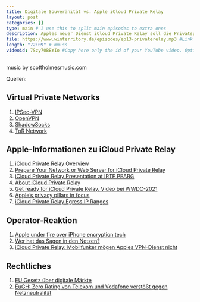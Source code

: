 ```yaml
---
title: Digitale Souveränität vs. Apple iCloud Private Relay
layout: post
categories: []
type: main # I use this to split main episodes to extra ones
description: Apples neuer Dienst iCloud Private Relay soll die Privatsphäre im Web schützen, wurde aber gleichzeitig von einigen Netzbetreibern heftig kritisiert, da es angeblich die Europäische digitale Souveränität gefährden soll. In dieser Folge von Neulich im Netz erklären wir, wie iCloud Private Relay technisch funktioniert und welche Vor- und Nachteile es mit sich bringt. Woher rühren die Vorwürfe der Netzbetreiber, und sind sie berechtigt? Sollte man iCloud Private Relay nutzen oder lieber nicht? Diese und weitere Fragen diskutieren wir ausführlich in einer neuen Folge von Neulich im Netz.
file: https://www.winterritory.de/episodes/ep13-privaterelay.mp3 #Link to your .mp3 file
length: "72:09" # mm:ss
videoid: 7Szy70BBYIo #Copy here only the id of your YouTube video. Optional 
---
```

music by scottholmesmusic.com

Quellen:

## Virtual Private Networks
1. [IPSec-VPN](https://www.juniper.net/documentation/us/en/software/junos/vpn-ipsec/topics/topic-map/security-ipsec-vpn-overview.html)
2. [OpenVPN](https://de.wikipedia.org/wiki/OpenVPN)
3. [ShadowSocks](https://en.wikipedia.org/wiki/Shadowsocks)
4. [ToR Network](https://en.wikipedia.org/wiki/Tor_(network))

## Apple-Informationen zu iCloud Private Relay
1. [iCloud Private Relay Overview](https://www.apple.com/privacy/docs/iCloud_Private_Relay_Overview_Dec2021.PDF)
2. [Prepare Your Network or Web Server for iCloud Private Relay](https://developer.apple.com/support/prepare-your-network-for-icloud-private-relay/)
3. [iCloud Private Relay Presentation at IRTF PEARG](https://datatracker.ietf.org/meeting/111/materials/slides-111-pearg-private-relay-00)
4. [About iCloud Private Relay](https://support.apple.com/en-us/HT212614)
5. [Get ready for iCloud Private Relay, Video bei WWDC-2021](https://developer.apple.com/videos/play/wwdc2021/10096/)
6. [Apple’s privacy pillars in focus](https://developer.apple.com/videos/play/wwdc2021/10085)
7. [iCloud Private Relay Egress IP Ranges](https://mask-api.icloud.com/egress-ip-ranges.csv)

## Operator-Reaktion
1. [Apple under fire over iPhone encryption tech](https://www.telegraph.co.uk/business/2022/01/09/apple-fire-iphone-encryption-tech/)
2. [Wer hat das Sagen in den Netzen?](https://www.sueddeutsche.de/wirtschaft/apple-private-relay-telekom-vodafone-telefonica-1.5507021)
3. [iCloud Private Relay: Mobilfunker mögen Apples VPN-Dienst nicht](https://www.heise.de/news/Mobilfunker-moegen-Apples-VPN-Dienst-nicht-6322281.html)

## Rechtliches
1. [EU Gesetz über digitale Märkte](https://eur-lex.europa.eu/legal-content/DE/TXT/HTML/?uri=CELEX:52020PC0842&from=DE)
2. [EuGH: Zero Rating von Telekom und Vodafone verstößt gegen Netzneutralität](https://www.heise.de/news/EuGH-Zero-Rating-von-Telekom-und-Vodafone-verstoesst-gegen-Netzneutralitaet-6180849.html)
